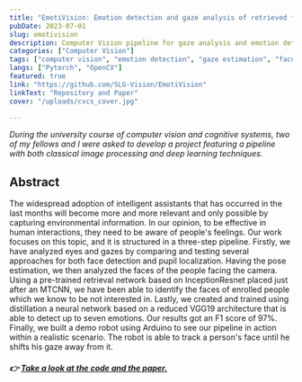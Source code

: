 ```yaml
---
title: "EmotiVision: Emotion detection and gaze analysis of retrieved faces."
pubDate: 2023-07-01
slug: emotivision
description: Computer Vision pipeline for gaze analysis and emotion detection.
categories: ["Computer Vision"]
tags: ["computer vision", "emotion detection", "gaze estimation", "face retrieval"]
langs: ["Pytorch", "OpenCV"]
featured: true
link: "https://github.com/SLG-Vision/EmotiVision"
linkText: "Repository and Paper"
cover: "/uploads/cvcs_cover.jpg"

---
```


_During the university course of computer vision and cognitive systems, two of my fellows and I were asked to develop a project featuring a pipeline with both classical image processing and deep learning techniques._

## Abstract  

The widespread adoption of intelligent assistants that has occurred in the last months will become more and more relevant and only possible by capturing environmental information. In our opinion, to be effective in human interactions, they need to be aware of people's feelings. Our work focuses on this topic, and it is structured in a three-step pipeline. Firstly, we have analyzed eyes and gazes by comparing and testing several approaches for both face detection and pupil localization. Having the pose estimation, we then analyzed the faces of the people facing the camera. Using a pre-trained retrieval network based on InceptionResnet placed just after an MTCNN, we have been able to identify the faces of enrolled people which we know to be not interested in. Lastly, we created and trained using distillation a neural network based on a reduced VGG19 architecture that is able to detect up to seven emotions. Our results got an F1 score of 97%. Finally, we built a demo robot using Arduino to see our pipeline in action within a realistic scenario. The robot is able to track a person's face until he shifts his gaze away from it. 


##### 👉 [Take a look at the code and the paper.](https://github.com/SLG-Vision/EmotiVision) 
